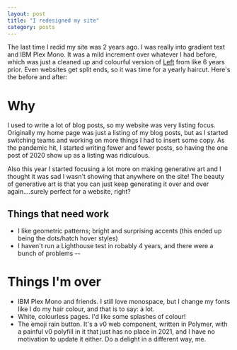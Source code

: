 ```yaml
---
layout: post
title: "I redesigned my site"
category: posts
---
```

The last time I redid my site was 2 years ago. I was really into gradient text and IBM Plex Mono. It was a mild increment over whatever I had before, which was just a cleaned up and colourful version of [Left](https://zachholman.com/left/) from like 6 years prior. Even websites get split ends, so it was time for a yearly haircut. Here's the before and after:

# Why
I used to write a lot of blog posts, so my website was very listing focus. Originally my home page was just a listing of my blog posts, but as I started switching teams and working on more things I had to insert some copy. As the pandemic hit, I started writing fewer and fewer posts, so having the one post of 2020 show up as a listing was ridiculous.

Also this year I started focusing a lot more on making generative art and I thought it was sad I wasn't showing that anywhere on the site! The beauty of generative art is that you can just keep generating it over and over again....surely perfect for a website, right?

## Things that need work
- I like geometric patterns; bright and surprising accents (this ended up being the dots/hatch hover styles)
- I haven't run a Lighthouse test in robably 4 years, and there were a bunch of problems -- 
# Things I'm over
- IBM Plex Mono and friends. I still love monospace, but I change my fonts like I do my hair colour, and that is to say: a lot.
- White, colourless pages. I'd like some splashes of colour!
- The emoji rain button. It's a v0 web component, written in Polymer, with a painful v0 polyfill in it that just has no place in 2021, and I have no motivation to update it either. Do a delight in a different way, me. 
